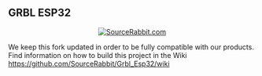 GRBL ESP32
------
<p align="center">
<a href="https://www.sourcerabbit.com/"><img src="https://github.com/SourceRabbit/GRBL_MultiAxis/blob/main/Images/GitHubPageBanner.png" alt="SourceRabbit.com"></a>
</p>

We keep this fork updated in order to be fully compatible with our products.
Find information on how to build this project in the Wiki
https://github.com/SourceRabbit/Grbl_Esp32/wiki
